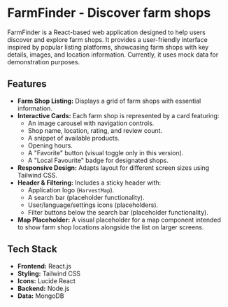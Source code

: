 # FarmFinder - Discover farm shops

FarmFinder is a React-based web application designed to help users discover and explore farm shops. It provides a user-friendly interface inspired by popular listing platforms, showcasing farm shops with key details, images, and location information. Currently, it uses mock data for demonstration purposes.

## Features

* **Farm Shop Listing:** Displays a grid of farm shops with essential information.
* **Interactive Cards:** Each farm shop is represented by a card featuring:
    * An image carousel with navigation controls.
    * Shop name, location, rating, and review count.
    * A snippet of available products.
    * Opening hours.
    * A "Favorite" button (visual toggle only in this version).
    * A "Local Favourite" badge for designated shops.
* **Responsive Design:** Adapts layout for different screen sizes using Tailwind CSS.
* **Header & Filtering:** Includes a sticky header with:
    * Application logo (`HarvestMap`).
    * A search bar (placeholder functionality).
    * User/language/settings icons (placeholders).
    * Filter buttons below the search bar (placeholder functionality).
* **Map Placeholder:** A visual placeholder for a map component intended to show farm shop locations alongside the list on larger screens.

## Tech Stack

* **Frontend:** React.js
* **Styling:** Tailwind CSS
* **Icons:** Lucide React
* **Backend:** Node.js
* **Data:** MongoDB
